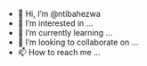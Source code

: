 - 👋 Hi, I’m @ntibahezwa
- 👀 I’m interested in ...
- 🌱 I’m currently learning ...
- 💞️ I’m looking to collaborate on ...
- 📫 How to reach me ...

<!---
ntibahezwa/ntibahezwa is a ✨ special ✨ repository because its `README.md` (this file) appears on your GitHub profile.
You can click the Preview link to take a look at your changes.
--->
